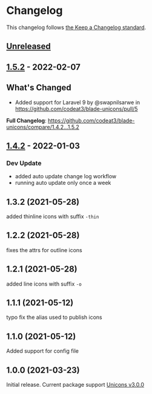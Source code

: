# Changelog

This changelog follows [the Keep a Changelog standard](https://keepachangelog.com).

## [Unreleased](https://github.com/codeat3/blade-unicons/compare/1.5.2...HEAD)

## [1.5.2](https://github.com/codeat3/blade-unicons/compare/1.4.2...1.5.2) - 2022-02-07

## What's Changed

- Added support for Laravel 9 by @swapnilsarwe in https://github.com/codeat3/blade-unicons/pull/5

**Full Changelog**: https://github.com/codeat3/blade-unicons/compare/1.4.2...1.5.2

## [1.4.2](https://github.com/codeat3/blade-unicons/compare/1.3.2...1.4.2) - 2022-01-03

### Dev Update

- added auto update change log workflow
- running auto update only once a week

## 1.3.2 (2021-05-28)

added thinline icons with suffix `-thin`

## 1.2.2 (2021-05-28)

fixes the attrs for outline icons

## 1.2.1 (2021-05-28)

added line icons with suffix `-o`

## 1.1.1 (2021-05-12)

typo fix the alias used to publish icons

## 1.1.0 (2021-05-12)

Added support for config file

## 1.0.0 (2021-03-23)

Initial release.
Current package support [Unicons v3.0.0](https://github.com/Iconscout/unicons/releases/tag/v3.0.0)
